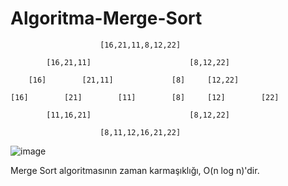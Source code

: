 # Algoritma-Merge-Sort

											
											
						[16,21,11,8,12,22]					
											
			[16,21,11]						[8,12,22]		
											
		[16]		[21,11]				[8]		[12,22]	
											
	[16]		[21]		[11]		[8]		[12]		[22]
											
			[11,16,21]						[8,12,22]		
											
						[8,11,12,16,21,22]	
      
![image](https://github.com/ertecino/Algoritma-Merge-Sort/assets/147555058/0a0b229d-fa6a-4286-9703-1dcccbb628dd)
											
				
Merge Sort algoritmasının zaman karmaşıklığı, O(n log n)'dir.

